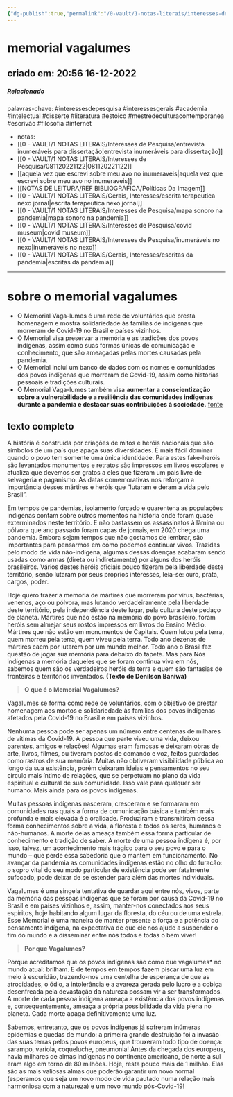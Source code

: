 ```yaml
---
{"dg-publish":true,"permalink":"/0-vault/1-notas-literais/interesses-de-pesquisa/memorial-vagalumes/","tags":["interessesdepesquisa","interessesgerais","academia","intelectual","disserte","literatura","estoico","mestredeculturacontemporanea","escrivão","filosofia","internet"],"dgHomeLink":true,"dgShowLocalGraph":true,"dgShowFileTree":true,"dgEnableSearch":true}
---
```


# memorial vagalumes
## criado em: 20:56 16-12-2022

##### Relacionado
 palavras-chave: #interessesdepesquisa #interessesgerais #academia #intelectual #disserte #literatura #estoico #mestredeculturacontemporanea #escrivão #filosofia #internet
- notas: 
- [[0 - VAULT/1 NOTAS LITERAIS/Interesses de Pesquisa/entrevista inumeráveis para dissertação\|entrevista inumeráveis para dissertação]]
- [[0 - VAULT/1 NOTAS LITERAIS/Interesses de Pesquisa/081120221122\|081120221122]]
- [[aquela vez que escrevi sobre meu avo no inumeraveis\|aquela vez que escrevi sobre meu avo no inumeraveis]]
- [[NOTAS DE LEITURA/REF BIBLIOGRÁFICA/Políticas Da 
 Imagem]]
- [[0 - VAULT/1 NOTAS LITERAIS/Gerais, Interesses/escrita terapeutica nexo jornal\|escrita terapeutica nexo jornal]]
- [[0 - VAULT/1 NOTAS LITERAIS/Interesses de Pesquisa/mapa sonoro na pandemia\|mapa sonoro na pandemia]]
- [[0 - VAULT/1 NOTAS LITERAIS/Interesses de Pesquisa/covid museum\|covid museum]]
- [[0 - VAULT/1 NOTAS LITERAIS/Interesses de Pesquisa/inumeráveis no nexo\|inumeráveis no nexo]]
- [[0 - VAULT/1 NOTAS LITERAIS/Gerais, Interesses/escritas da pandemia\|escritas da pandemia]]
---
# sobre o memorial vagalumes
- O Memorial Vaga-lumes é uma rede de voluntários que presta homenagem e mostra solidariedade às famílias de indígenas que morreram de Covid-19 no Brasil e países vizinhos.
- O Memorial visa preservar a memória e as tradições dos povos indígenas, assim como suas formas únicas de comunicação e conhecimento, que são ameaçadas pelas mortes causadas pela pandemia.
- O Memorial inclui um banco de dados com os nomes e comunidades dos povos indígenas que morreram de Covid-19, assim como histórias pessoais e tradições culturais.
- O Memorial Vaga-lumes também visa **aumentar a conscientização sobre a vulnerabilidade e a resiliência das comunidades indígenas durante a pandemia e destacar suas contribuições à sociedade.**
[fonte](https://www.memorialvagalumes.com.br/inicio/)

## texto completo
A história é construída por criações de mitos e heróis nacionais que são símbolos de um país que apaga suas diversidades. É mais fácil dominar quando o povo tem somente uma única identidade. Para estes fake-heróis são levantados monumentos e retratos são impressos em livros escolares e atualiza que devemos ser gratos a eles que fizeram um país livre de selvageria e paganismo. As datas comemorativas nos reforçam a importância desses mártires e heróis que “lutaram e deram a vida pelo Brasil”.

Em tempos de pandemias, isolamento forçado e quarentena as populações indígenas contam sobre outros momentos na história onde foram quase exterminados neste território. E não bastassem os assassinatos à lâmina ou pólvora que ano passado foram capas de jornais, em 2020 chega uma pandemia. Embora sejam tempos que não gostamos de lembrar, são importantes para pensarmos em como podemos continuar vivos. Trazidas pelo modo de vida não-indígena, algumas dessas doenças acabaram sendo usadas como armas (direta ou indiretamente) por alguns dos heróis brasileiros. Vários destes heróis oficiais pouco fizeram pela liberdade deste território, senão lutaram por seus próprios interesses, leia-se: ouro, prata, cargos, poder.

Hoje quero trazer a memória de mártires que morreram por vírus, bactérias, venenos, aço ou pólvora, mas lutando verdadeiramente pela liberdade deste território, pela independência deste lugar, pela cultura deste pedaço de planeta. Mártires que não estão na memória do povo brasileiro, foram heróis sem almejar seus rostos impressos em livros do Ensino Médio. Mártires que não estão em monumentos de Capitais. Quem lutou pela terra, quem morreu pela terra, quem viveu pela terra. Todo ano dezenas de mártires caem por lutarem por um mundo melhor. Todo ano o Brasil faz questão de jogar sua memória para debaixo do tapete. Mas para Nós indígenas a memória daqueles que se foram continua viva em nós, sabemos quem são os verdadeiros heróis da terra e quem são fantasias de fronteiras e territórios inventados. **(Texto de Denilson Baniwa)**

> **O que é o Memorial Vagalumes?**

Vagalumes se forma como rede de voluntários, com o objetivo de prestar homenagem aos mortos e solidariedade às famílias dos povos indígenas afetados pela Covid-19 no Brasil e em países vizinhos.

Nenhuma pessoa pode ser apenas um número entre centenas de milhares de vítimas da Covid-19. A pessoa que parte viveu uma vida, deixou parentes, amigos e relações! Algumas eram famosas e deixaram obras de arte, livros, filmes, ou tiveram postos de comando e voz, feitos guardados como rastros de sua memória. Muitas não obtiveram visibilidade pública ao longo da sua existência, porém deixaram ideias e pensamentos no seu círculo mais íntimo de relações, que se perpetuam no plano da vida espiritual e cultural de sua comunidade. Isso vale para qualquer ser humano. Mais ainda para os povos indígenas.

Muitas pessoas indígenas nasceram, cresceram e se formaram em comunidades nas quais a forma de comunicação básica e também mais profunda e mais elevada é a oralidade. Produziram e transmitiram dessa forma conhecimentos sobre a vida, a floresta e todos os seres, humanos e não-humanos. A morte delas ameaça também essa forma particular de conhecimento e tradição de saber. A morte de uma pessoa indígena é, por isso, talvez, um acontecimento mais trágico para o seu povo e para o mundo – que perde essa sabedoria que o mantém em funcionamento. No avançar da pandemia as comunidades indígenas estão no olho do furacão: o sopro vital do seu modo particular de existência pode ser fatalmente sufocado, pode deixar de se estender para além das mortes individuais.

Vagalumes é uma singela tentativa de guardar aqui entre nós, vivos, parte da memória das pessoas indígenas que se foram por causa da Covid-19 no Brasil e em países vizinhos e, assim, manter-nos conectados aos seus espíritos, hoje habitando algum lugar da floresta, do céu ou de uma estrela. Esse Memorial é uma maneira de manter presente a força e a potência do pensamento indígena, na expectativa de que ele nos ajude a suspender o fim do mundo e a disseminar entre nós todos e todas o bem viver!

> **Por que Vagalumes?**

Porque acreditamos que os povos indígenas são como que vagalumes* no mundo atual: brilham. E de tempos em tempos fazem piscar uma luz em meio à escuridão, trazendo-nos uma centelha de esperança de que as atrocidades, o ódio, a intolerância e a avareza gerada pelo lucro e a cobiça desenfreada pela devastação da natureza possam vir a ser transformados. A morte de cada pessoa indígena ameaça a existência dos povos indígenas e, consequentemente, ameaça a própria possibilidade da vida plena no planeta. Cada morte apaga definitivamente uma luz.

Sabemos, entretanto, que os povos indígenas já sofreram inúmeras epidemias e quedas de mundo: a primeira grande destruição foi a invasão das suas terras pelos povos europeus, que trouxeram todo tipo de doença: sarampo, varíola, coqueluche, pneumonia! Antes da chegada dos europeus, havia milhares de almas indígenas no continente americano, de norte a sul eram algo em torno de 80 milhões. Hoje, resta pouco mais de 1 milhão. Elas são as mais valiosas almas que poderão garantir um novo normal (esperamos que seja um novo modo de vida pautado numa relação mais harmoniosa com a natureza) e um novo mundo pós-Covid-19!